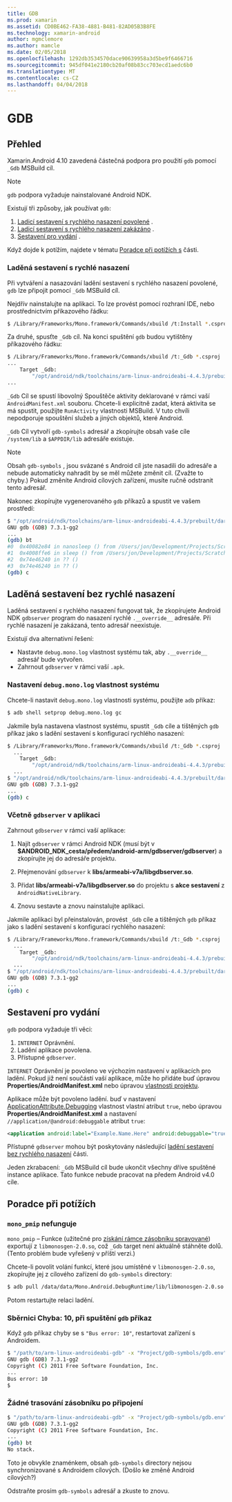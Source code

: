 ```yaml
---
title: GDB
ms.prod: xamarin
ms.assetid: CD0BE462-FA38-4881-B481-82AD05B3B8FE
ms.technology: xamarin-android
author: mgmclemore
ms.author: mamcle
ms.date: 02/05/2018
ms.openlocfilehash: 1292db3534570dace90639958a3d5be9f6466716
ms.sourcegitcommit: 945df041e2180cb20af08b83cc703ecd1aedc6b0
ms.translationtype: MT
ms.contentlocale: cs-CZ
ms.lasthandoff: 04/04/2018
---
```

# <a name="gdb"></a>GDB

## <a name="overview"></a>Přehled

Xamarin.Android 4.10 zavedená částečná podpora pro použití `gdb` pomocí `_Gdb` MSBuild cíl. 

> [!NOTE]
> `gdb` podpora vyžaduje nainstalované Android NDK.

Existují tři způsoby, jak používat `gdb`:

1.  [Ladicí sestavení s rychlého nasazení povolené](#Debug_Builds_with_Fast_Deployment) .
1.  [Ladicí sestavení s rychlého nasazení zakázáno](#Debug_Builds_without_Fast_Deployment) .
1.  [Sestavení pro vydání](#Release_Builds) .


Když dojde k potížím, najdete v tématu [Poradce při potížích s](#Troubleshooting) části.

<a name="Debug_Builds_with_Fast_Deployment" />

### <a name="debug-builds-with-fast-deployment"></a>Laděná sestavení s rychlé nasazení

Při vytváření a nasazování ladění sestavení s rychlého nasazení povolené, `gdb` lze připojit pomocí `_Gdb` MSBuild cíl.

Nejdřív nainstalujte na aplikaci. To lze provést pomocí rozhraní IDE, nebo prostřednictvím příkazového řádku:

```bash
$ /Library/Frameworks/Mono.framework/Commands/xbuild /t:Install *.csproj
```

Za druhé, spusťte `_Gdb` cíl. Na konci spuštění `gdb` budou vytištěny příkazového řádku:

```bash
$ /Library/Frameworks/Mono.framework/Commands/xbuild /t:_Gdb *.csproj
...
    Target _Gdb:
        "/opt/android/ndk/toolchains/arm-linux-androideabi-4.4.3/prebuilt/darwin-x86/bin/arm-linux-androideabi-gdb" -x "/Users/jon/Development/Projects/Scratch.HelloXamarin20//gdb-symbols/gdb.env"
...
```

`_Gdb` Cíl se spustí libovolný Spouštěče aktivity deklarované v rámci vaší `AndroidManifest.xml` souboru. Chcete-li explicitně zadat, která aktivita se má spustit, použijte `RunActivity` vlastnosti MSBuild. V tuto chvíli nepodporuje spouštění služeb a jiných objektů, které Android.

`_Gdb` Cíl vytvoří `gdb-symbols` adresář a zkopírujte obsah vaše cíle `/system/lib` a `$APPDIR/lib` adresáře existuje.


> [!NOTE]
> Obsah `gdb-symbols` , jsou svázané s Android cíl jste nasadili do adresáře a nebude automaticky nahradit by se měl můžete změnit cíl. (Zvažte to chyby.) Pokud změníte Android cílových zařízení, musíte ručně odstranit tento adresář.

Nakonec zkopírujte vygenerovaného `gdb` příkazů a spustit ve vašem prostředí:

```bash
$ "/opt/android/ndk/toolchains/arm-linux-androideabi-4.4.3/prebuilt/darwin-x86/bin/arm-linux-androideabi-gdb" -x "/Users/jon/Development/Projects/Scratch.HelloXamarin20//gdb-symbols/gdb.env"
GNU gdb (GDB) 7.3.1-gg2
...
(gdb) bt
#0  0x40082e84 in nanosleep () from /Users/jon/Development/Projects/Scratch.HelloXamarin20/gdb-symbols/libc.so
#1  0x4008ffe6 in sleep () from /Users/jon/Development/Projects/Scratch.HelloXamarin20/gdb-symbols/libc.so
#2  0x74e46240 in ?? ()
#3  0x74e46240 in ?? ()
(gdb) c
```

<a name="Debug_Builds_without_Fast_Deployment" />

## <a name="debug-builds-without-fast-deployment"></a>Laděná sestavení bez rychlé nasazení

Laděná sestavení *s* rychlého nasazení fungovat tak, že zkopírujete Android NDK `gdbserver` program do nasazení rychlé `.__override__` adresáře. Při rychlé nasazení je zakázaná, tento adresář neexistuje.

Existují dva alternativní řešení:

-   Nastavte `debug.mono.log` vlastnost systému tak, aby `.__override__` adresář bude vytvořen.
-   Zahrnout `gdbserver` v rámci vaší `.apk`.

### <a name="setting-the-debugmonolog-system-property"></a>Nastavení `debug.mono.log` vlastnost systému

Chcete-li nastavit `debug.mono.log` vlastnosti systému, použijte `adb` příkaz:

```bash
$ adb shell setprop debug.mono.log gc
```

Jakmile byla nastavena vlastnost systému, spustit `_Gdb` cíle a tištěných `gdb` příkaz jako s ladění sestavení s konfigurací rychlého nasazení:

```bash
$ /Library/Frameworks/Mono.framework/Commands/xbuild /t:_Gdb *.csproj
  ...
    Target _Gdb:
        "/opt/android/ndk/toolchains/arm-linux-androideabi-4.4.3/prebuilt/darwin-x86/bin/arm-linux-androideabi-gdb" -x "/Users/jon/Development/Projects/Scratch.HelloXamarin20//gdb-symbols/gdb.env"
  ...
$ "/opt/android/ndk/toolchains/arm-linux-androideabi-4.4.3/prebuilt/darwin-x86/bin/arm-linux-androideabi-gdb" -x "/Users/jon/Development/Projects/Scratch.HelloXamarin20//gdb-symbols/gdb.env"
GNU gdb (GDB) 7.3.1-gg2
...
(gdb) c
```


### <a name="including-gdbserver-in-your-app"></a>Včetně `gdbserver` v aplikaci

Zahrnout `gdbserver` v rámci vaší aplikace:

1. Najít `gdbserver` v rámci Android NDK (musí být v **$ANDROID\_NDK\_cesta/předem/android-arm/gdbserver/gdbserver**) a zkopírujte jej do adresáře projektu.

2. Přejmenování `gdbserver` k **libs/armeabi-v7a/libgdbserver.so**.

3. Přidat **libs/armeabi-v7a/libgdbserver.so** do projektu s **akce sestavení** z `AndroidNativeLibrary`.

4. Znovu sestavte a znovu nainstalujte aplikaci.

Jakmile aplikaci byl přeinstalován, provést `_Gdb` cíle a tištěných `gdb` příkaz jako s ladění sestavení s konfigurací rychlého nasazení:

```bash
$ /Library/Frameworks/Mono.framework/Commands/xbuild /t:_Gdb *.csproj
  ...
    Target _Gdb:
        "/opt/android/ndk/toolchains/arm-linux-androideabi-4.4.3/prebuilt/darwin-x86/bin/arm-linux-androideabi-gdb" -x "/Users/jon/Development/Projects/Scratch.HelloXamarin20//gdb-symbols/gdb.env"
  ...
$ "/opt/android/ndk/toolchains/arm-linux-androideabi-4.4.3/prebuilt/darwin-x86/bin/arm-linux-androideabi-gdb" -x "/Users/jon/Development/Projects/Scratch.HelloXamarin20//gdb-symbols/gdb.env"
GNU gdb (GDB) 7.3.1-gg2
...
(gdb) c
```

<a name="Release_Builds" />

## <a name="release-builds"></a>Sestavení pro vydání

`gdb` podpora vyžaduje tři věci:

1.  `INTERNET` Oprávnění.
2.  Ladění aplikace povolena.
3.  Přístupné `gdbserver`.

`INTERNET` Oprávnění je povoleno ve výchozím nastavení v aplikacích pro ladění. Pokud již není součástí vaší aplikace, může ho přidáte buď úpravou **Properties/AndroidManifest.xml** nebo úpravou [vlastnosti projektu](https://developer.xamarin.com/recipes/android/general/projects/add_permissions_to_android_manifest/).

Aplikace může být povoleno ladění. buď v nastavení [ApplicationAttribute.Debugging](https://developer.xamarin.com/api/property/Android.App.ApplicationAttribute.Debuggable/) vlastnost vlastní atribut `true`, nebo úpravou **Properties/AndroidManifest.xml** a nastavení `//application/@android:debuggable` atribut `true`:

```xml
<application android:label="Example.Name.Here" android:debuggable="true">
```

Přístupné `gdbserver` mohou být poskytovány následující [ladění sestavení bez rychlého nasazení](#Debug_Builds_without_Fast_Deployment) části.

Jeden zkrabacení: `_Gdb` MSBuild cíl bude ukončit všechny dříve spuštěné instance aplikace. Tato funkce nebude pracovat na předem Android v4.0 cíle.

<a name="Troubleshooting" />

## <a name="troubleshooting"></a>Poradce při potížích

### <a name="monopmip-doesnt-work"></a>`mono_pmip` nefunguje

`mono_pmip` – Funkce (užitečné pro [získání rámce zásobníku spravované](http://www.mono-project.com/docs/debug+profile/debug/#debugging-with-gdb)) exportují z `libmonosgen-2.0.so`, což `_Gdb` target není aktuálně stáhněte dolů. (Tento problém bude vyřešený v příští verzi.)

Chcete-li povolit volání funkcí, které jsou umístěné v `libmonosgen-2.0.so`, zkopírujte jej z cílového zařízení do `gdb-symbols` directory:

```bash
$ adb pull /data/data/Mono.Android.DebugRuntime/lib/libmonosgen-2.0.so Project/gdb-symbols
```

Potom restartujte relaci ladění.

### <a name="bus-error-10-when-running-the-gdb-command"></a>Sběrnici Chyba: 10, při spuštění `gdb` příkaz

Když `gdb` příkaz chyby se s `"Bus error: 10"`, restartovat zařízení s Androidem.

```bash
$ "/path/to/arm-linux-androideabi-gdb" -x "Project/gdb-symbols/gdb.env"
GNU gdb (GDB) 7.3.1-gg2
Copyright (C) 2011 Free Software Foundation, Inc.
...
Bus error: 10
$
```

### <a name="no-stack-trace-after-attach"></a>Žádné trasování zásobníku po připojení

```bash
$ "/path/to/arm-linux-androideabi-gdb" -x "Project/gdb-symbols/gdb.env"
GNU gdb (GDB) 7.3.1-gg2
Copyright (C) 2011 Free Software Foundation, Inc.
...
(gdb) bt
No stack.
```

Toto je obvykle znaménkem, obsah `gdb-symbols` directory nejsou synchronizované s Androidem cílových. (Došlo ke změně Android cílových?)

Odstraňte prosím `gdb-symbols` adresář a zkuste to znovu.
